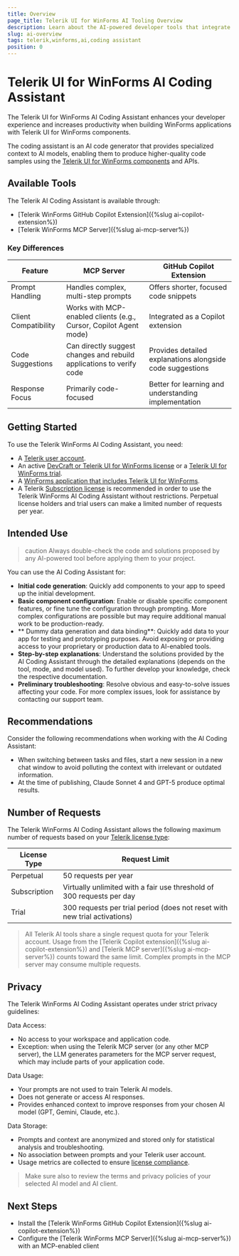 ```yaml
---
title: Overview
page_title: Telerik UI for WinForms AI Tooling Overview
description: Learn about the AI-powered developer tools that integrate with your IDE or code editor for greater productivity and enhanced developer experience.
slug: ai-overview
tags: telerik,winforms,ai,coding assistant
position: 0
---
```


# Telerik UI for WinForms AI Coding Assistant

The Telerik UI for WinForms AI Coding Assistant enhances your developer experience and increases productivity when building WinForms applications with Telerik UI for WinForms components.

The coding assistant is an AI code generator that provides specialized context to AI models, enabling them to produce higher-quality code samples using the [Telerik UI for WinForms components](https://www.telerik.com/products/winforms.aspx) and APIs.

## Available Tools

The Telerik AI Coding Assistant is available through:

* [Telerik WinForms GitHub Copilot Extension]({%slug ai-copilot-extension%})
* [Telerik WinForms MCP Server]({%slug ai-mcp-server%})

### Key Differences

| Feature                | MCP Server                                                                | GitHub Copilot Extension                                   |
|------------------------|---------------------------------------------------------------------------|------------------------------------------------------------|
| Prompt Handling        | Handles complex, multi-step prompts                                       | Offers shorter, focused code snippets                      |
| Client Compatibility   | Works with MCP-enabled clients (e.g., Cursor, Copilot Agent mode)         | Integrated as a Copilot extension                          |
| Code Suggestions       | Can directly suggest changes and rebuild applications to verify code      | Provides detailed explanations alongside code suggestions  |
| Response Focus         | Primarily code-focused                                                    | Better for learning and understanding implementation       |

## Getting Started

To use the Telerik WinForms AI Coding Assistant, you need:

* A [Telerik user account](https://www.telerik.com/account/?_gl=1*rbcezh*_gcl_au*NzA0NDU3NzU1LjE3NTA2NTk3NDY.*_ga*ODUxNTg5NDI5LjE2OTU2NDQ2ODI.*_ga_9JSNBCSF54*czE3NTQ1NDQ5MTQkbzE0NSRnMSR0MTc1NDU3MjMxMiRqMzAkbDAkaDA.).
* An active [DevCraft or Telerik UI for WinForms license](https://www.telerik.com/purchase/individual/winforms.aspx) or a [Telerik UI for WinForms trial](https://www.telerik.com/try/ui-for-winforms).
* A [WinForms application that includes Telerik UI for WinForms](https://docs.telerik.com/devtools/winforms/getting-started/first-steps).
* A Telerik [Subscription license](https://www.telerik.com/purchase/faq/licensing-purchasing) is recommended in order to use the Telerik WinForms AI Coding Assistant without restrictions. Perpetual license holders and trial users can make a limited number of requests per year.

## Intended Use

>caution Always double-check the code and solutions proposed by any AI-powered tool before applying them to your project.

You can use the AI Coding Assistant for:

* **Initial code generation**: Quickly add components to your app to speed up the initial development.
* **Basic component configuration**: Enable or disable specific component features, or fine tune the configuration through prompting. More complex configurations are possible but may require additional manual work to be production-ready.
* ** Dummy data generation and data binding**: Quickly add data to your app for testing and prototyping purposes. Avoid exposing or providing access to your proprietary or production data to AI-enabled tools.
* **Step-by-step explanations**: Understand the solutions provided by the AI Coding Assistant through the detailed explanations (depends on the tool, mode, and model used). To further develop your knowledge, check the respective documentation.
* **Preliminary troubleshooting**: Resolve obvious and easy-to-solve issues affecting your code. For more complex issues, look for assistance by contacting our support team.

## Recommendations

Consider the following recommendations when working with the AI Coding Assistant:

* When switching between tasks and files, start a new session in a new chat window to avoid polluting the context with irrelevant or outdated information.
* At the time of publishing, Claude Sonnet 4 and GPT-5 produce optimal results.

## Number of Requests

The Telerik WinForms AI Coding Assistant allows the following maximum number of requests based on your [Telerik license type](https://www.telerik.com/purchase/faq/licensing-purchasing):

| License Type | Request Limit |
|--------------|---------------|
| Perpetual | 50 requests per year |
| Subscription | Virtually unlimited with a fair use threshold of 300 requests per day |
| Trial | 300 requests per trial period (does not reset with new trial activations) |

> All Telerik AI tools share a single request quota for your Telerik account. Usage from the [Telerik Copilot extension]({%slug ai-copilot-extension%}) and [Telerik MCP server]({%slug ai-mcp-server%}) counts toward the same limit. Complex prompts in the MCP server may consume multiple requests.

## Privacy

The Telerik WinForms AI Coding Assistant operates under strict privacy guidelines:

Data Access:
* No access to your workspace and application code.
* Exception: when using the Telerik MCP server (or any other MCP server), the LLM generates parameters for the MCP server request, which may include parts of your application code.

Data Usage:
* Your prompts are not used to train Telerik AI models.
* Does not generate or access AI responses.
* Provides enhanced context to improve responses from your chosen AI model (GPT, Gemini, Claude, etc.).

Data Storage:
* Prompts and context are anonymized and stored only for statistical analysis and troubleshooting.
* No association between prompts and your Telerik user account.
* Usage metrics are collected to ensure [license compliance](#number-of-requests).

> Make sure also to review the terms and privacy policies of your selected AI model and AI client.

## Next Steps

* Install the [Telerik WinForms GitHub Copilot Extension]({%slug ai-copilot-extension%})
* Configure the [Telerik WinForms MCP Server]({%slug ai-mcp-server%}) with an MCP-enabled client